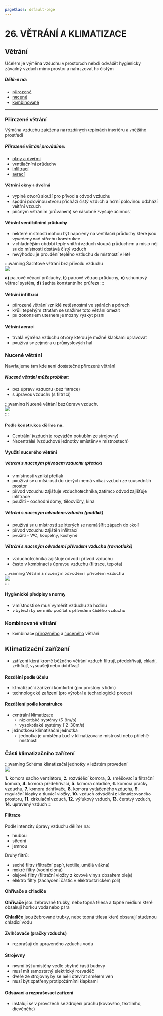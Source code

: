 ```yaml
---
pageClass: default-page
---
```

# 26. VĚTRÁNÍ A KLIMATIZACE

## Větrání

Účelem je výměna vzduchu v prostorách neboli odvádět hygienicky závadný vzduch mimo prostor a nahrazovat ho čistým

##### Dělíme na:
- [přirozené](../26/#prirozene-vetrani)
- [nucené](../26/#nucene-vetrani)
- [kombinované](../26/#kombinovane-vetrani)

---

### Přirozené větrání

Výměna vzduchu založena na rozdílných teplotách interiéru a vnějšího prostředí

##### Přirozené větrání provádíme:
- [okny a dveřmi](../26/#vetrani-okny-a-dvermi)
- [ventilačními průduchy](../26/#vetrani-ventilacnimy-pruduchy)
- [infiltrací](../26/#vetrani-infiltraci)
- [aerací](../26/#vetrani-aeraci)

#### Větrání okny a dveřmi

- výplně otvorů slouží pro přívod a odvod vzduchu
- spodní polovinou otvoru přichází čistý vzduch a horní polovinou odchází vnitřní vzduch
- příčným větráním (průvanem) se násobně zvyšuje účinnost

#### Větrání ventilačními průduchy

- některé místnosti mohou být napojeny na ventilační průduchy které jsou vyvedeny nad střechu konstrukce
- v chladnějším období teplý vnitřní vzduch stoupá průduchem a místo něj se do místnosti dostává čistý vzduch
- nevýhodou je proudění teplého vzduchu do místností v létě

:::warning Šachtové větrání bez přívodu vzduchu
<br>
<img class="centered_image" src="/images/pos/26/pruduch.jpg" />

**a)** patrové větrací průduchy, **b)** patrové větrací průduchy, **c)** schuntový větrací systém, **d)** šachta konstantního průřezu
:::

#### Větrání infiltrací

- přirozené větrání vzniklé netěsnostmi ve spárách a pórech
- kvůli tepelným ztrátám se snažíme toto větrání omezit
- při dokonalém utěsnění je možný výskyt plísní

#### Větrání aerací

- trvalá výměna vzduchu otvory kterou je možné klapkami upravovat
- používá se zejména u průmyslových hal

### Nucené větrání

Navrhujeme tam kde není dostatečné přirozené větrání

##### Nucené větrání může probíhat:

- bez úpravy vzduchu (bez filtrace)
- s úpravou vzduchu (s filtrací)

:::warning Nucené větrání bez úpravy vzduchu
<br>
<img class="centered_image" src="/images/pos/26/nucene_vetrani.jpg" />
<br>
:::

#### Podle konstrukce dělíme na:
- Centrální (vzduch je rozváděn potrubím ze strojovny)
- Necentrální (vzduchové jednotky umístěny v místnostech)

#### Využití nuceného větrání

##### Větrání s nuceným přívodem vzduchu (přetlak)
- v místnosti vzniká přetlak
- používá se u místností do kterých nemá vnikat vzduch ze sousedních prostor
- přívod vzduchu zajišťuje vzduchotechnika, zatímco odvod zajišťuje infiltrace
- použití - obchodní domy, tělocvičny, kina

##### Větrání s nuceným odvodem vzduchu (podtlak)
- používá se u místností ze kterých se nemá šířit zápach do okolí
- přívod vzduchu zajištěn infiltrací
- použití - WC, koupelny, kuchyně

##### Větrání s nuceným odvodem i přívodem vzduchu (rovnotlaké)
- vzduchotechnika zajištuje odvod i přívod vzduchu
- často v kombinaci s úpravou vzduchu (filtrace, teplota)

:::warning Větrání s nuceným odvodem i přívodem vzduchu
<br>
<img class="centered_image" src="/images/pos/26/rovnotlake.jpg" />
<br>
:::

#### Hygienické předpisy a normy
- v místnosti se musí vyměnit <Badge type="warning" text="min 1/3" vertical="middle" /> vzduchu za hodinu
- v bytech by se mělo počítat s přívodem čistého vzduchu <Badge type="warning" text="min 25m3" vertical="middle" />

### Kombinované větrání

- kombinace [přirozeného](../26/#prirozene-vetrani) a [nuceného](../26/#nucene-vetrani) větrání

## Klimatizační zařízení

- zařízení která kromě běžného větrání vzduch filtrují, předehřívají, chladí, zvlhčují, vysoušejí nebo dohřívají

#### Rozdělní podle účelu

- klimatizační zařízení komfortní (pro prostory s lidmi)
- technologické zařízení (pro výrobní a technologické proces)

#### Rozdělení podle konstrukce

- centrální klimatizace
    - nízkotlaké systémy (5-8m/s)
    - vysokotlaké systémy (12-30m/s)
- jednotková klimatizační jednotka
    - jednotka je umístěna buď v klimatizované místnosti nebo přilehlé místnosti

### Části klimatizačního zařízení

:::warning Schéma klimatizační jednotky v ležatém provedení
<br>
<img class="centered_image" src="/images/pos/26/klimatizace.jpg" />

**1.** komora sacího ventilátoru, **2.** rozváděcí komora, **3.** směšovací a filtrační komora, **4.** komora předehřívací, **5.** komora chladiče, **6.** komora pračky vzduchu, **7.** komora dohřívače, **8.** komora vytlačeného vzduchu, **9.** regulační klapky a tlumící vložky, **10.** vzduch odvádění z klimatizovaného prostoru, **11.** cirkulační vzduch, **12.** výfukový vzduch, **13.** čerstvý vzduch, **14.** upravený vzduch
:::

#### Filtrace
Podle intenzity úpravy vzduchu dělíme na:
- hrubou
- střední
- jemnou

Druhy filtrů:

- suché filtry (filtrační papír, textilie, umělá vlákna)
- mokré filtry (vodní clona)
- olejové filtry (filtrační vložky z kovové vlny s obsahem oleje)
- elektro filtry (zachycení částic v elektrostatickém poli)

#### Ohřívače a chladiče

**Ohřívače** jsou žebrované trubky, nebo topná tělesa a topné médium které obsahují horkou voda nebo pára

**Chladiče** jsou žebrované trubky, nebo topná tělesa které obsahují studenou chladící vodu

#### Zvlhčovače (pračky vzduchu)

- rozprašují do upraveného vzduchu vodu

#### Strojovny

- nesmí být umístěny vedle obytné části budovy
- musí mít samostatný elektrický rozvaděč
- dveře ze strojovny by se měli otevírat směrem ven
- musí být opatřeny protipožárními klapkami

#### Odsávací a rozprašovací zařízení

- instalují se v provozech se zdrojem prachu (kovového, textilního, dřevěného)
